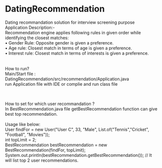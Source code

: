 # DatingRecommendation
Dating recommandation solution for interview screening purpose
<br>
Application Description:-<br>
Recommendation engine applies following rules in given order while identifying the closest
matches:<br>
• Gender Rule: Opposite gender is given a preference.<br>
• Age rule: Closest match in terms of age is given a preference.<br>
• Interest rule: Closest match in terms of interests is given a preference.<br>
<br><br>
How to run? <br>
Main/Start file : DatingRecommendation/src/recommendation/Application.java <br>
run Application file with IDE or complie and run class file<br><br><br>

How to set for which user recommandation ?<br>
In BestRecommendation.java file getBestRecommendation function can give best top recommendation.<br><br>
Usage like below:<br>
    User findFor = new User("User C", 33, "Male", List.of("Tennis","Cricket", "Football", "Movies"));<br>
    int topLimit = 2;<br>
    BestRecommendation bestRecommendation = new BestRecommendation(findFor, topLimit);<br>
    System.out.println(bestRecommendation.getBestRecommendation()); // It will list top 2 user recommendations. <br>
